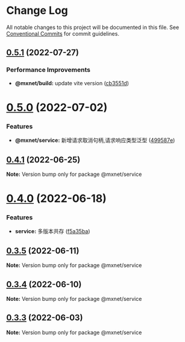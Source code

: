 # Change Log

All notable changes to this project will be documented in this file.
See [Conventional Commits](https://conventionalcommits.org) for commit guidelines.

## [0.5.1](https://gitee.com/cq_maixun_network/repo/compare/@mxnet/service@0.5.0...@mxnet/service@0.5.1) (2022-07-27)


### Performance Improvements

* **@mxnet/build:** update vite version ([cb3551d](https://gitee.com/cq_maixun_network/repo/commits/cb3551d5eda04a10d78cf60ee71ebe7dcc563c1f))





# [0.5.0](https://gitee.com/cq_maixun_network/repo/compare/@mxnet/service@0.4.1...@mxnet/service@0.5.0) (2022-07-02)


### Features

* **@mxnet/service:** 新增请求取消句柄,请求响应类型泛型 ([499587e](https://gitee.com/cq_maixun_network/repo/commits/499587e15872e0fd3abe4b4c1fe185dc265c57f4))





## [0.4.1](https://gitee.com/cq_maixun_network/repo/compare/@mxnet/service@0.4.0...@mxnet/service@0.4.1) (2022-06-25)

**Note:** Version bump only for package @mxnet/service

# [0.4.0](https://gitee.com/cq_maixun_network/repo/compare/@mxnet/service@0.3.5...@mxnet/service@0.4.0) (2022-06-18)

### Features

- **service:** 多版本共存 ([f5a35ba](https://gitee.com/cq_maixun_network/repo/commits/f5a35ba1996b629e678d5ca72de82ecde0ff9184))

## [0.3.5](https://gitee.com/cq_maixun_network/repo/compare/@mxnet/service@0.3.4...@mxnet/service@0.3.5) (2022-06-11)

**Note:** Version bump only for package @mxnet/service

## [0.3.4](https://gitee.com/cq_maixun_network/repo/compare/@mxnet/service@0.3.3...@mxnet/service@0.3.4) (2022-06-10)

**Note:** Version bump only for package @mxnet/service

## [0.3.3](https://gitee.com/cq_maixun_network/repo/compare/@mxnet/service@0.3.2...@mxnet/service@0.3.3) (2022-06-03)

**Note:** Version bump only for package @mxnet/service
